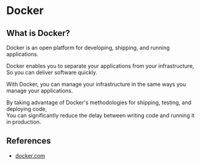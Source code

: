 # Docker

## What is Docker?

Docker is an open platform for developing, shipping, and running applications.

Docker enables you to separate your applications from your infrastructure,  
So you can deliver software quickly.

With Docker, you can manage your infrastructure in the same ways you manage your applications.

By taking advantage of Docker's methodologies for shipping, testing, and deploying code,  
You can significantly reduce the delay between writing code and running it in production.

## References

- [docker.com](https://docs.docker.com/get-started/docker-overview/)
